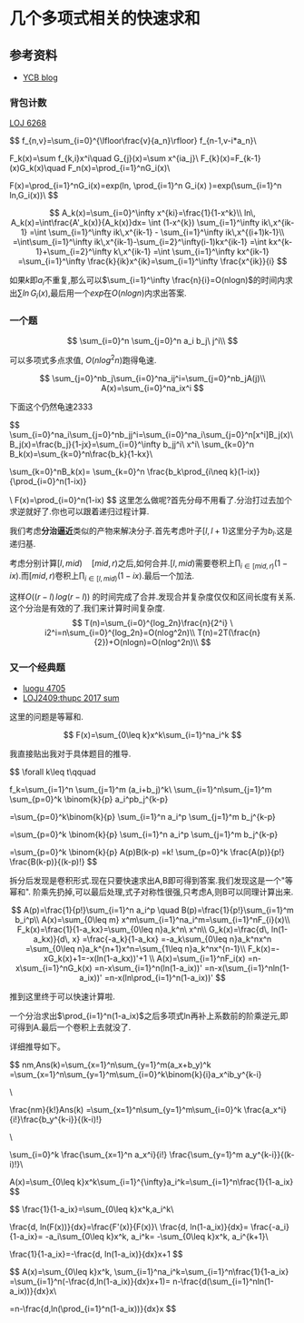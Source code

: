 # 几个多项式相关的快速求和

## 参考资料

- [YCB blog](https://www.cnblogs.com/GuessYCB/p/10126271.html)

### 背包计数

[LOJ 6268](https://loj.ac/problem/6268)

$$
f_{n,v}=\sum_{i=0}^{\lfloor\frac{v}{a_n}\rfloor} f_{n-1,v-i*a_n}\\

F_k(x)=\sum f_{k,i}x^i\quad G_{j}(x)=\sum x^{ia_j}\\
F_{k}(x)=F_{k-1}(x)G_k(x)\quad F_n(x)=\prod_{i=1}^nG_i(x)\\

F(x)=\prod_{i=1}^nG_i(x)=exp(ln\, \prod_{i=1}^n G_i(x) )=exp(\sum_{i=1}^n ln\,G_i(x))\\
$$

$$
A_k(x)=\sum_{i=0}^\infty x^{ki}=\frac{1}{1-x^k}\\
ln\, A_k(x)=\int\frac{A'_k(x)}{A_k(x)}dx=
\int
	(1-x^{k})
	\sum_{i=1}^\infty ik\,x^{ik-1}
=\int \sum_{i=1}^\infty ik\,x^{ik-1} - \sum_{i=1}^\infty ik\,x^{(i+1)k-1}\\
=\int\sum_{i=1}^\infty ik\,x^{ik-1}-\sum_{i=2}^\infty(i-1)kx^{ik-1}
=\int kx^{k-1}+\sum_{i=2}^\infty k\,x^{ik-1}
=\int \sum_{i=1}^\infty kx^{ik-1}
=\sum_{i=1}^\infty \frac{k}{ik}x^{ik}=\sum_{i=1}^\infty \frac{x^{ik}}{i}
$$

如果$k$即$a_i$不重复,那么可以$\sum_{i=1}^\infty \frac{n}{i}=O(nlogn)$的时间内求出$\sum ln\,G_i(x)$,最后用一个$exp$在$O(nlogn)$内求出答案.

### 一个题

$$
\sum_{i=0}^n \sum_{j=0}^n a_i b_j\ j^i\\
$$

可以多项式多点求值, $O(nlog^2n)$跑得龟速.

$$
\sum_{j=0}^nb_j\sum_{i=0}^na_ij^i=\sum_{j=0}^nb_jA(j)\\
A(x)=\sum_{i=0}^na_ix^i
$$

下面这个仍然龟速2333

$$
\sum_{i=0}^na_i\sum_{j=0}^nb_jj^i=\sum_{i=0}^na_i\sum_{j=0}^n[x^i]B_j(x)\\
B_j(x)=\frac{b_j}{1-jx}=\sum_{i=0}^\infty b_jj^i\ x^i\\
\sum_{k=0}^n B_k(x)=\sum_{k=0}^n\frac{b_k}{1-kx}\\

\sum_{k=0}^nB_k(x)=
\sum_{k=0}^n
\frac{b_k\prod_{i\neq k}(1-ix)}{\prod_{i=0}^n(1-ix)}

\\
F(x)=\prod_{i=0}^n(1-ix)
$$
这里怎么做呢?首先分母不用看了.分治打过去加个求逆就好了.你也可以跟着递归过程计算.

我们考虑**分治逼近**类似的产物来解决分子.首先考虑叶子$[l,l+1)$这里分子为$b_l$.这是递归基.

考虑分别计算$[l,mid) \quad [mid,r)$之后,如何合并.$[l,mid)$需要卷积上$\prod_{i\in [mid,r)}(1-ix)$.而$[mid,r)$卷积上$\prod_{i\in [l,mid)}(1-ix)$.最后一个加法.

这样$O((r-l)\, log(r-l))$ 的时间完成了合并.发现合并复杂度仅仅和区间长度有关系.这个分治是有效的了.我们来计算时间复杂度.
$$
T(n)=\sum_{i=0}^{log_2n}\frac{n}{2^i} \ i2^i=n\sum_{i=0}^{log_2n}=O(nlog^2n)\\
T(n)=2T(\frac{n}{2})+O(nlogn)=O(nlog^2n)\\
$$

### 又一个经典题

- [luogu 4705](https://www.luogu.org/problemnew/show/P4705)
- [LOJ2409:thupc 2017 sum](https://loj.ac/problem/2409)

这里的问题是等幂和.

$$
F(x)=\sum_{0\leq k}x^k\sum_{i=1}^na_i^k
$$

我直接贴出我对于具体题目的推导.

$$
\forall k\leq t\qquad

f_k=\sum_{i=1}^n \sum_{j=1}^m (a_i+b_j)^k\\
\sum_{i=1}^n\sum_{j=1}^m
\sum_{p=0}^k
\binom{k}{p} a_i^pb_j^{k-p}

=\sum_{p=0}^k\binom{k}{p}
\sum_{i=1}^n a_i^p
\sum_{j=1}^m b_j^{k-p}

=\sum_{p=0}^k \binom{k}{p}
\sum_{i=1}^n a_i^p
\sum_{j=1}^m b_j^{k-p}

=\sum_{p=0}^k \binom{k}{p} A(p)B(k-p)
=k! \sum_{p=0}^k \frac{A(p)}{p!} \frac{B(k-p)}{(k-p)!}
$$

拆分后发现是卷积形式.现在只要快速求出A,B即可得到答案.我们发现这是一个"等幂和".
阶乘先扔掉,可以最后处理,式子对称性很强,只考虑A,则B可以同理计算出来.

$$
A(p)=\frac{1}{p!}\sum_{i=1}^n a_i^p \quad B(p)=\frac{1}{p!}\sum_{i=1}^m b_i^p\\
A(x)=\sum_{0\leq m} x^m\sum_{i=1}^na_i^m=\sum_{i=1}^nF_{i}(x)\\
F_k(x)=\frac{1}{1-a_kx}=\sum_{0\leq n}a_k^n\ x^n\\
G_k(x)=\frac{d\, ln(1-a_kx)}{d\, x}
	=\frac{-a_k}{1-a_kx}
	=-a_k\sum_{0\leq n}a_k^nx^n
	=\sum_{0\leq n}a_k^{n+1}x^n=\sum_{1\leq n}a_k^nx^{n-1}\\
F_k(x)=-xG_k(x)+1=-x(ln(1-a_kx))'+1 \\
A(x)=\sum_{i=1}^nF_i(x)
	=n-x\sum_{i=1}^nG_k(x)
	=n-x\sum_{i=1}^n(ln(1-a_ix))'
	=n-x(\sum_{i=1}^nln(1-a_ix))'
	=n-x(ln\prod_{i=1}^n(1-a_ix))'
$$

推到这里终于可以快速计算啦.

一个分治求出$\prod_{i=1}^n(1-a_ix)$之后多项式ln再补上系数前的阶乘逆元,即可得到A.最后一个卷积上去就没了.

详细推导如下。

$$
nm\,Ans(k)=\sum_{x=1}^n\sum_{y=1}^m(a_x+b_y)^k
=\sum_{x=1}^n\sum_{y=1}^m\sum_{i=0}^k\binom{k}{i}a_x^ib_y^{k-i}

\\

\frac{nm}{k!}Ans(k)
=\sum_{x=1}^n\sum_{y=1}^m\sum_{i=0}^k
\frac{a_x^i}{i!}\frac{b_y^{k-i}}{(k-i)!}

\\

\sum_{i=0}^k
	\frac{\sum_{x=1}^n a_x^i}{i!}
	\frac{\sum_{y=1}^m a_y^{k-i}}{(k-i)!}\\
	
	
A(x)=\sum_{0\leq k}x^k\sum_{i=1}^{\infty}a_i^k=\sum_{i=1}^n\frac{1}{1-a_ix}
$$

$$
\frac{1}{1-a_ix}=\sum_{0\leq k}x^k\,a_i^k\\

\frac{d\, ln(F(x))}{dx}=\frac{F'(x)}{F(x)}\\
\frac{d\, ln(1-a_ix)}{dx}=
\frac{-a_i}{1-a_ix}=
-a_i\sum_{0\leq k}x^k\, a_i^k=
-\sum_{0\leq k}x^k\, a_i^{k+1}\\

\frac{1}{1-a_ix}=-\frac{d\, ln(1-a_ix)}{dx}x+1
$$

$$
A(x)=\sum_{0\leq k}x^k\, \sum_{i=1}^na_i^k=\sum_{i=1}^n\frac{1}{1-a_ix}
=\sum_{i=1}^n(-\frac{d\,ln(1-a_ix)}{dx}x+1)=
n-\frac{d(\sum_{i=1}^nln(1-a_ix))}{dx}x\\

=n-\frac{d\,ln(\prod_{i=1}^n(1-a_ix))}{dx}x
$$

